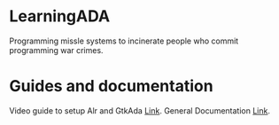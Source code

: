 # LearningADA

Programming missle systems to incinerate people who commit programming war crimes.

# Guides and documentation

Video guide to setup Alr and GtkAda [Link](https://www.youtube.com/watch?v=IofrV5hsUvg).
General Documentation [Link](https://learn.adacore.com/courses/intro-to-ada/chapters/introduction.html).
